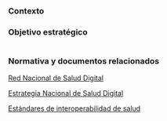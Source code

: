 ### Contexto



### Objetivo estratégico



#

### Normativa y documentos relacionados

[Red Nacional de Salud Digital](https://www.argentina.gob.ar/salud/digital/red)

[Estrategia Nacional de Salud Digital](https://www.argentina.gob.ar/normativa/nacional/315832/texto)

[Estándares de interoperabilidad de salud](https://www.argentina.gob.ar/salud/digital/estandares)